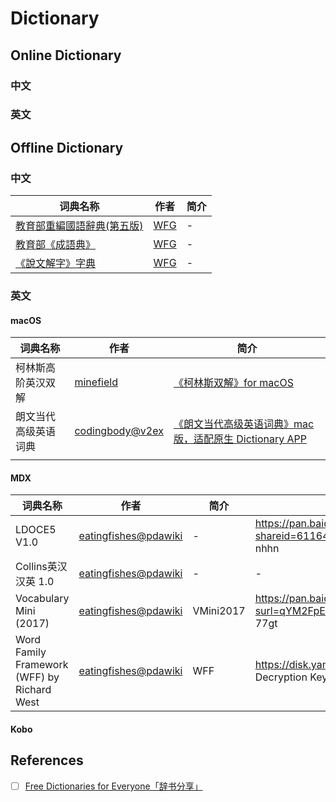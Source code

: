 # Dictionary

## Online Dictionary

### 中文

### 英文

## Offline Dictionary

### 中文

| 词典名称                                                     | 作者                               | 简介 |
| ------------------------------------------------------------ | ---------------------------------- | ---- |
| [教育部重編國語辭典(第五版)](http://fgwang.blogspot.com/2018/02/blog-post_14.html) | [WFG](http://fgwang.blogspot.com/) | -    |
| [教育部《成語典》](http://fgwang.blogspot.com/2015/12/blog-post.html) | [WFG](http://fgwang.blogspot.com/) | -    |
| [《說文解字》字典](http://fgwang.blogspot.com/2019/02/blog-post.html) | [WFG](http://fgwang.blogspot.com/) | -    |

### 英文

#### macOS

| 词典名称             | 作者                                                      | 简介                                                         |
| -------------------- | --------------------------------------------------------- | ------------------------------------------------------------ |
| 柯林斯高阶英汉双解   | [minefield](https://placeless.net/)                       | [《柯林斯双解》for macOS](https://placeless.net/blog/macos-dictionaries) |
| 朗文当代高级英语词典 | [codingbody@v2ex](https://www.v2ex.com/member/codingbody) | [《朗文当代高级英语词典》mac 版，适配原生 Dictionary APP](https://www.v2ex.com/t/907272) |
|                      |                                                           |                                                              |

#### MDX

| 词典名称                                    | 作者                                                         | 简介      | 归档                                                         |
| ------------------------------------------- | ------------------------------------------------------------ | --------- | ------------------------------------------------------------ |
| LDOCE5 V1.0                                 | [eatingfishes@pdawiki](https://www.pdawiki.com/forum/home.php?mod=space&uid=181164) | -         | https://pan.baidu.com/share/init?shareid=611643610&uk=295126865<br />nhhn |
| Collins英汉汉英 1.0                         | [eatingfishes@pdawiki](https://www.pdawiki.com/forum/home.php?mod=space&uid=181164) | -         | -                                                            |
| Vocabulary Mini (2017)                      | [eatingfishes@pdawiki](https://www.pdawiki.com/forum/home.php?mod=space&uid=181164) | VMini2017 | https://pan.baidu.com/share/init?surl=qYM2FpE<br />77gt      |
| Word Family Framework (WFF) by Richard West | [eatingfishes@pdawiki](https://www.pdawiki.com/forum/home.php?mod=space&uid=181164) | WFF       | https://disk.yandex.ru/d/EKS06UxG3NNGbV<br />Decryption Key: eatingfishes@pdawiki |

#### Kobo



## References

-   [ ] [Free Dictionaries for Everyone「辞书分享」](https://www.autoptr.top/gdocr/GoldenDict-OCR-Free-Dictionaries/)